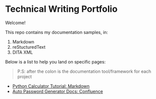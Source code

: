 # Technical Writing Portfolio
Welcome!

This repo contains my documentation samples, in:
1. Markdown
2. reStucturedText
3. DITA XML

Below is a list to help you land on specific pages:
> P.S: after the colon is the documentation tool/framework for each project
* [Python Calculator Tutorial: Markdown](https://github.com/Nneoma00/Technical-Writing-Projects/blob/main/Cal-project/README.md)
* [Auto Password Generator Docs: Confluence](https://nneoma-uche.atlassian.net/wiki/spaces/MSD/pages/229588/Build+an+Auto+Password+Generator+with+Python)
